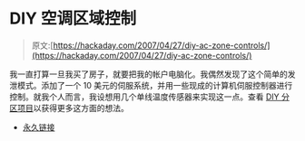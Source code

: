 # DIY 空调区域控制

> 原文:[https://hackaday.com/2007/04/27/diy-ac-zone-controls/](https://hackaday.com/2007/04/27/diy-ac-zone-controls/)

我一直打算一旦我买了房子，就要把我的帐户电脑化。我偶然发现了这个简单的发泄模式。添加了一个 10 美元的伺服系统，并用一些现成的计算机伺服控制器进行控制。就我个人而言，我设想用几个单线温度传感器来实现这一点。查看 [DIY 分区项目](http://diy-zoning.sourceforge.net/index.html)以获得更多这方面的想法。

*   [永久链接](http://diy-zoning.sourceforge.net/Advanced/dampers.html)